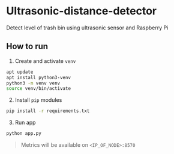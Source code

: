 # Ultrasonic-distance-detector
Detect level of trash bin using ultrasonic sensor and Raspberry Pi


## How to run

1. Create and activate `venv`

```bash
apt update
apt install python3-venv
python3 -m venv venv
source venv/bin/activate
```

2. Install `pip` modules

```bash
pip install -r requirements.txt
```

3. Run app

```bash
python app.py
```

> Metrics will be available on `<IP_OF_NODE>:8570`
